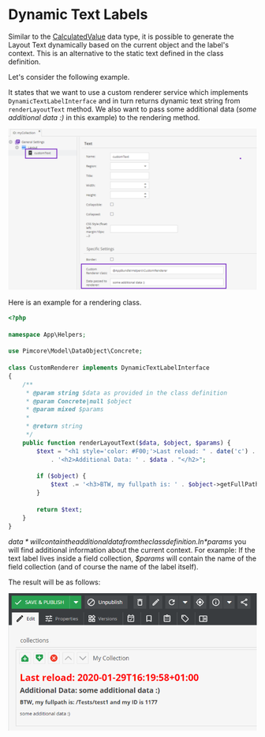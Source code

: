 # Dynamic Text Labels

Similar to the [CalculatedValue](../../../05_Objects/01_Object_Classes/01_Data_Types/10_Calculated_Value_Type.md) data type,
it is possible to generate the Layout Text dynamically based on the current object and the label's context.
This is an alternative to the static text defined in the class definition.

Let's consider the following example. 

It states that we want to use a custom renderer service which implements `DynamicTextLabelInterface` and in turn returns dynamic text string from `renderLayoutText` method. We also want to pass some additional data (*some additional data :)* in this example) to the rendering method.

![Class Definition](../../../img/dynamic_textlabel_1.png)

Here is an example for a rendering class.

```php
<?php

namespace App\Helpers;

use Pimcore\Model\DataObject\Concrete;

class CustomRenderer implements DynamicTextLabelInterface
{
    /**
     * @param string $data as provided in the class definition
     * @param Concrete|null $object 
     * @param mixed $params 
     * 
     * @return string
     */
    public function renderLayoutText($data, $object, $params) {
        $text = "<h1 style='color: #F00;'>Last reload: " . date('c') . '</h1>'
            . '<h2>Additional Data: ' . $data . "</h2>";

        if ($object) {
            $text .= '<h3>BTW, my fullpath is: ' . $object->getFullPath() . ' and my ID is ' . $object->getId() . '</h3>';
        }

        return $text;
    }
}
```

*$data* will contain the additional data from the class definition. In *$params* you will find additional information about the current context.
For example: If the text label lives inside a field collection, *$params* will contain the name of the field collection (and of course the name of the label itself).

The result will be as follows:

![Editmode](../../../img/dynamic_textlabel_2.png)
   
   
